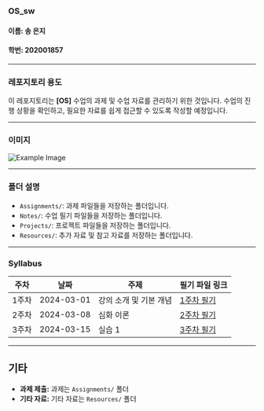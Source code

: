 ### OS_sw

#### 이름: 송 은지
#### 학번: 202001857

---

### 레포지토리 용도

이 레포지토리는 **[OS]** 수업의 과제 및 수업 자료를 관리하기 위한 것입니다. 수업의 진행 상황을 확인하고, 필요한 자료를 쉽게 접근할 수 있도록 작성할 예정입니다.

---

### 이미지

![Example Image](https://cdn.it.chosun.com/news/photo/201605/2016053085001_1.jpg)

---

### 폴더 설명

- `Assignments/`: 과제 파일들을 저장하는 폴더입니다.
- `Notes/`: 수업 필기 파일들을 저장하는 폴더입니다.
- `Projects/`: 프로젝트 파일들을 저장하는 폴더입니다.
- `Resources/`: 추가 자료 및 참고 자료를 저장하는 폴더입니다.

---

### Syllabus

| 주차   | 날짜       | 주제                          | 필기 파일 링크                      |
|--------|------------|-------------------------------|-------------------------------------|
| 1주차  | 2024-03-01 | 강의 소개 및 기본 개념         | [1주차 필기](Notes/Week1.md)        |
| 2주차  | 2024-03-08 | 심화 이론                     | [2주차 필기](Notes/Week2.md)        |
| 3주차  | 2024-03-15 | 실습 1                        | [3주차 필기](Notes/Week3.md)        |

---

## 기타

- **과제 제출:** 과제는 `Assignments/` 폴더
- **기타 자료:** 기타 자료는 `Resources/` 폴더

